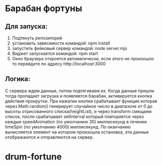 # Барабан фортуны

## Для запуска:

1. Подтянуть репозиторий
2. установить зависимости командой: npm install
3. запустить фейковый сервер командой: node server.mjs
4. Виджет запускается командой: npm start
5. Окно браузера откроется автоматически, если этого не произошло то перейдите по адресу http://localhost:3000

## Логика:

С сервера ждем данные, потом подтягиваем их. Когда данные пришли тогда пропадает загрузка и появляется барабан, активируется кнопка действия прокрутки.
При нажатии кнопки срабатывает функция которая через Math.random() генерирует случайное число в диапазоне от 0 до высоты отрисованного списка(heightList), и через transform смещаем список, после срабатывает setInterval который повторяется через каждые speedAnimation (по умолчанию 30) миллисекунд в течении timeSpin (по умолчанию 4000) миллисекунд.
По оканчанию вычисляется элемент на котором произошла остановка, эти данные отображаются и отправляются на сервер.
# drum-fortune
